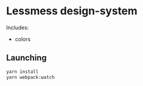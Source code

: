 # Lessmess design-system

Includes:
* colors

## Launching

```bash
yarn install
yarn webpack:watch
```
